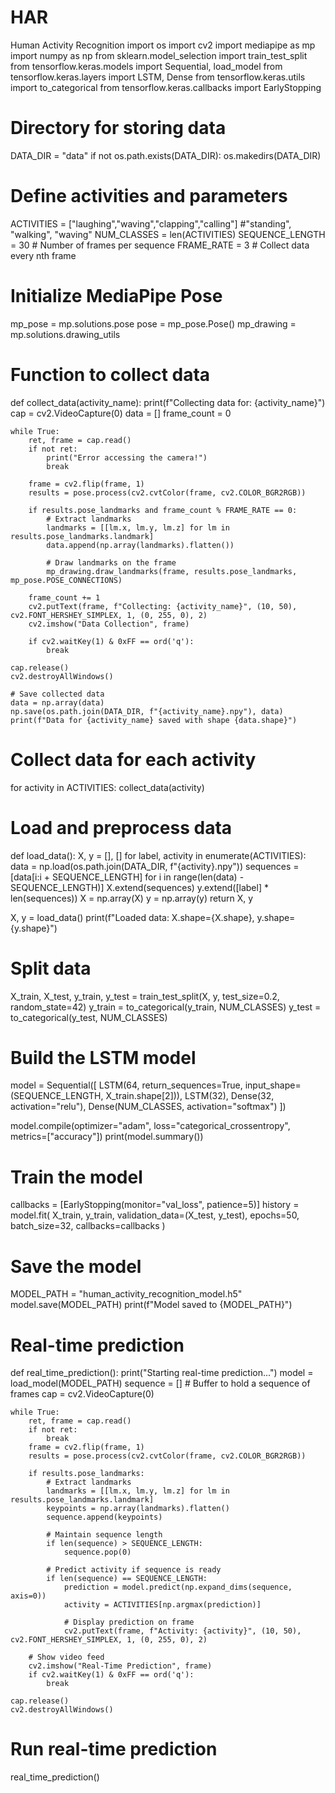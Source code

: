 # HAR
Human Activity Recognition
import os
import cv2
import mediapipe as mp
import numpy as np
from sklearn.model_selection import train_test_split
from tensorflow.keras.models import Sequential, load_model
from tensorflow.keras.layers import LSTM, Dense
from tensorflow.keras.utils import to_categorical
from tensorflow.keras.callbacks import EarlyStopping

# Directory for storing data
DATA_DIR = "data"
if not os.path.exists(DATA_DIR):
    os.makedirs(DATA_DIR)

# Define activities and parameters
ACTIVITIES = ["laughing","waving","clapping","calling"] #"standing", "walking", "waving"
NUM_CLASSES = len(ACTIVITIES)
SEQUENCE_LENGTH = 30  # Number of frames per sequence
FRAME_RATE = 3  # Collect data every nth frame

# Initialize MediaPipe Pose
mp_pose = mp.solutions.pose
pose = mp_pose.Pose()
mp_drawing = mp.solutions.drawing_utils

# Function to collect data
def collect_data(activity_name):
    print(f"Collecting data for: {activity_name}")
    cap = cv2.VideoCapture(0)
    data = []
    frame_count = 0

    while True:
        ret, frame = cap.read()
        if not ret:
            print("Error accessing the camera!")
            break

        frame = cv2.flip(frame, 1)
        results = pose.process(cv2.cvtColor(frame, cv2.COLOR_BGR2RGB))

        if results.pose_landmarks and frame_count % FRAME_RATE == 0:
            # Extract landmarks
            landmarks = [[lm.x, lm.y, lm.z] for lm in results.pose_landmarks.landmark]
            data.append(np.array(landmarks).flatten())

            # Draw landmarks on the frame
            mp_drawing.draw_landmarks(frame, results.pose_landmarks, mp_pose.POSE_CONNECTIONS)

        frame_count += 1
        cv2.putText(frame, f"Collecting: {activity_name}", (10, 50), cv2.FONT_HERSHEY_SIMPLEX, 1, (0, 255, 0), 2)
        cv2.imshow("Data Collection", frame)

        if cv2.waitKey(1) & 0xFF == ord('q'):
            break

    cap.release()
    cv2.destroyAllWindows()

    # Save collected data
    data = np.array(data)
    np.save(os.path.join(DATA_DIR, f"{activity_name}.npy"), data)
    print(f"Data for {activity_name} saved with shape {data.shape}")

# Collect data for each activity
for activity in ACTIVITIES:
    collect_data(activity)

# Load and preprocess data
def load_data():
    X, y = [], []
    for label, activity in enumerate(ACTIVITIES):
        data = np.load(os.path.join(DATA_DIR, f"{activity}.npy"))
        sequences = [data[i:i + SEQUENCE_LENGTH] for i in range(len(data) - SEQUENCE_LENGTH)]
        X.extend(sequences)
        y.extend([label] * len(sequences))
    X = np.array(X)
    y = np.array(y)
    return X, y

X, y = load_data()
print(f"Loaded data: X.shape={X.shape}, y.shape={y.shape}")

# Split data
X_train, X_test, y_train, y_test = train_test_split(X, y, test_size=0.2, random_state=42)
y_train = to_categorical(y_train, NUM_CLASSES)
y_test = to_categorical(y_test, NUM_CLASSES)

# Build the LSTM model
model = Sequential([
    LSTM(64, return_sequences=True, input_shape=(SEQUENCE_LENGTH, X_train.shape[2])),
    LSTM(32),
    Dense(32, activation="relu"),
    Dense(NUM_CLASSES, activation="softmax")
])

model.compile(optimizer="adam", loss="categorical_crossentropy", metrics=["accuracy"])
print(model.summary())

# Train the model
callbacks = [EarlyStopping(monitor="val_loss", patience=5)]
history = model.fit(
    X_train, y_train,
    validation_data=(X_test, y_test),
    epochs=50,
    batch_size=32,
    callbacks=callbacks
)

# Save the model
MODEL_PATH = "human_activity_recognition_model.h5"
model.save(MODEL_PATH)
print(f"Model saved to {MODEL_PATH}")

# Real-time prediction
def real_time_prediction():
    print("Starting real-time prediction...")
    model = load_model(MODEL_PATH)
    sequence = []  # Buffer to hold a sequence of frames
    cap = cv2.VideoCapture(0)

    while True:
        ret, frame = cap.read()
        if not ret:
            break
        frame = cv2.flip(frame, 1)
        results = pose.process(cv2.cvtColor(frame, cv2.COLOR_BGR2RGB))

        if results.pose_landmarks:
            # Extract landmarks
            landmarks = [[lm.x, lm.y, lm.z] for lm in results.pose_landmarks.landmark]
            keypoints = np.array(landmarks).flatten()
            sequence.append(keypoints)

            # Maintain sequence length
            if len(sequence) > SEQUENCE_LENGTH:
                sequence.pop(0)

            # Predict activity if sequence is ready
            if len(sequence) == SEQUENCE_LENGTH:
                prediction = model.predict(np.expand_dims(sequence, axis=0))
                activity = ACTIVITIES[np.argmax(prediction)]

                # Display prediction on frame
                cv2.putText(frame, f"Activity: {activity}", (10, 50), cv2.FONT_HERSHEY_SIMPLEX, 1, (0, 255, 0), 2)

        # Show video feed
        cv2.imshow("Real-Time Prediction", frame)
        if cv2.waitKey(1) & 0xFF == ord('q'):
            break

    cap.release()
    cv2.destroyAllWindows()

# Run real-time prediction
real_time_prediction()
